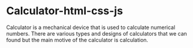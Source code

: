 # Calculator-html-css-js
Calculator is a mechanical device that is used to calculate numerical numbers. There are various types and designs of calculators that we can found but the main motive of the calculator is calculation.

